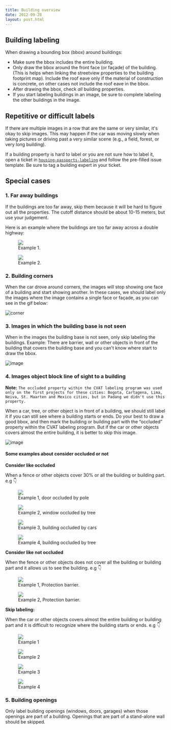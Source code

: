 ```yaml
---
title: Building overview
date: 2012-09-28
layout: post.html
---
```

## Building labeling

When drawing a bounding box (bbox) around buildings:

- Make sure the bbox includes the entire building.
- Only draw the bbox around the front face (or façade) of the building. (This is helps when linking the streetview properties to the building footprint map). Include the roof eave only if the material of construction is concrete, on other cases not include the roof eave in the bbox.
- After drawing the bbox, check *all* building properties.
- If you start labeling buildings in an image, be sure to complete labeling the other buildings in the image.

## Repetitive or difficult labels

If there are multiple images in a row that are the same or very similar, it's okay to skip images. This may happen if the car was moving slowly when taking pictures or driving past a very similar scene (e.g., a field, forest, or very long building).

If a building property is hard to label or you are not sure how to label it, open a ticket in [`housing-passports-labeling`](https://github.com/developmentseed/housing-passports-labeling/issues/new) and follow the pre-filled issue template. Be sure to tag a building expert in your ticket.

## Special cases

### 1. Far away buildings

If the buildings are too far away, skip them because it will be hard to figure out all the properties. The cutoff distance should be about 10-15 meters, but use your judgement.

Here is an example where the buildings are too far away across a double highway:

<div class="gallery">
    <figure >
        <img src="/housing-passports-labeling/assets/graphics/content_blogs/far_away_1.png">
        <figcaption> Example 1.</figcaption>
    </figure>
    <figure >
        <img src="/housing-passports-labeling/assets/graphics/content_blogs/far_away_2.png">
        <figcaption> Example 2.</figcaption>
    </figure>
</div>

### 2. Building corners

When the car drove around corners, the images will stop showing one face of a building and start showing another. In these cases, we should label only the images where the image contains a single face or façade, as you can see in the gif below:

![corner](/housing-passports-labeling/assets/graphics/content_blogs/building_corners.gif)

### 3. Images in which the building base is not seen

When in the images the building base is not seen, only skip labeling the buildings. Example: There are barrier, wall or other objects in front of the building that covers the building base and you can't know where start to draw the bbox.

![image](/housing-passports-labeling/assets/graphics/content_blogs/building_base_is_not_seen.png)

### 4. Images object block line of sight to a building

**Note:** `The occluded property within the CVAT labeling program was used only on the first projects for these cities: Bogota, Cartagena, Lima, Neiva, St. Maarten and Mexico cities, but in Padang we didn't use this property.` 

When a car, tree, or other object is in front of a building, we should still label it if you can still see where a building starts or ends. Do your best to draw a good bbox, and then mark the building or building part with the “occluded” property within the CVAT labeling program. But if the car or other objects covers almost the entire building, it is better to skip this image.

![image](/housing-passports-labeling/assets/graphics/content_blogs/images_object_block_line.png)

#### Some examples about consider occluded or not

**Consider like occluded**

When a fence or other objects cover 30% or all the building or building part. e.g 👇

<div class="gallery">
    <figure >
        <a class="modal-btn"><img src="/housing-passports-labeling/assets/graphics/content_blogs/occluded_01.png"></a>
        <figcaption> Example 1, door occluded by pole</figcaption>
    </figure>
    <figure >
        <a class="modal-btn"><img src="/housing-passports-labeling/assets/graphics/content_blogs/occluded_02.png"></a>
        <figcaption> Example 2, window occluded by tree</figcaption>
    </figure>
    <figure >
        <a class="modal-btn"><img src="/housing-passports-labeling/assets/graphics/content_blogs/occluded_03.png"></a>
        <figcaption> Example 3, building occluded by cars</figcaption>
    </figure>
    <figure >
        <a class="modal-btn"><img src="/housing-passports-labeling/assets/graphics/content_blogs/occluded_04.png"></a>
        <figcaption> Example 4, building occluded by tree</figcaption>  
    </figure>
</div>

**Consider like not occluded**


When the fence or other objects does not cover all the building or building part and it allows us to see the building. e.g 👇

<div class="gallery">
    <figure >
        <a class="modal-btn"><img src="/housing-passports-labeling/assets/graphics/images/building_security/secure_cartagena_neiva_01.png"></a>
        <figcaption> Example 1, Protection barrier.</figcaption>
    </figure>
    <figure >
        <a class="modal-btn"><img src="/housing-passports-labeling/assets/graphics/images/building_security/secure_cartagena_neiva_02.png"></a>
        <figcaption> Example 2, Protection barrier.</figcaption>
    </figure>
</div>

**Skip labeling:**

When the car or other objects covers almost the entire building or building part and it is difficult to recognize where the building starts or ends. e.g 👇

<div class="gallery">
    <figure >
        <a class="modal-btn"><img src="/housing-passports-labeling/assets/graphics/content_blogs/skip_01.png"></a>
        <figcaption> Example 1</figcaption>
    </figure>
    <figure >
        <a class="modal-btn"><img src="/housing-passports-labeling/assets/graphics/content_blogs/skip_02.png"></a>
        <figcaption> Example 2</figcaption>
    </figure>
    <figure >
        <a class="modal-btn"><img src="/housing-passports-labeling/assets/graphics/content_blogs/skip_03.png"></a>
        <figcaption> Example 3</figcaption>
    </figure>
    <figure >
        <a class="modal-btn"><img src="/housing-passports-labeling/assets/graphics/content_blogs/skip_04.png"></a>
        <figcaption> Example 4</figcaption>  
    </figure>
</div>

### 5. Building openings

Only label building openings (windows, doors, garages) when those openings are part of a building. Openings that are part of a stand-alone wall should be skipped.